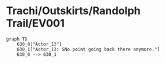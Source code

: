 # Trachi/Outskirts/Randolph Trail/EV001


```mermaid
graph TD
    630_0["Actor_13"]
    630_1["Actor_13: SNo point going back there anymore."]
    630_0 --> 630_1
```